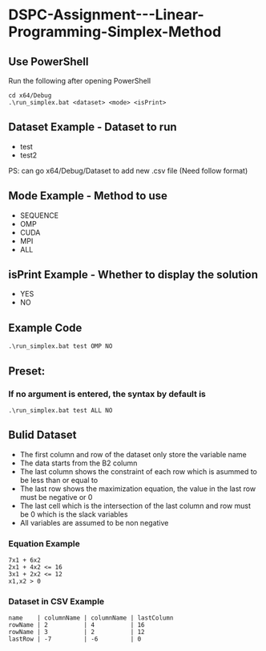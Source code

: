 # DSPC-Assignment---Linear-Programming-Simplex-Method
## Use PowerShell
Run the following after opening PowerShell
```
cd x64/Debug
.\run_simplex.bat <dataset> <mode> <isPrint>
```

## Dataset Example - Dataset to run
* test
* test2

PS: can go x64/Debug/Dataset to add new .csv file (Need follow format)

## Mode Example - Method to use
* SEQUENCE
* OMP
* CUDA
* MPI
* ALL

## isPrint Example - Whether to display the solution
* YES
* NO

## Example Code
```
.\run_simplex.bat test OMP NO
```

## Preset:
### If no argument is entered, the syntax by default is
```
.\run_simplex.bat test ALL NO
```

## Bulid Dataset
* The first column and row of the dataset only store the variable name
* The data starts from the B2 column
* The last column shows the constraint of each row which is asummed to be less than or equal to
* The last row shows the maximization equation, the value in the last row must be negative or 0
* The last cell which is the intersection of the last column and row must be 0 which is the slack variables
* All variables are assumed to be non negative

### Equation Example
```
7x1 + 6x2
2x1 + 4x2 <= 16
3x1 + 2x2 <= 12
x1,x2 > 0
```

### Dataset in CSV Example
```
name    | columnName | columnName | lastColumn
rowName | 2          | 4          | 16
rowName | 3          | 2          | 12
lastRow | -7         | -6         | 0
```
